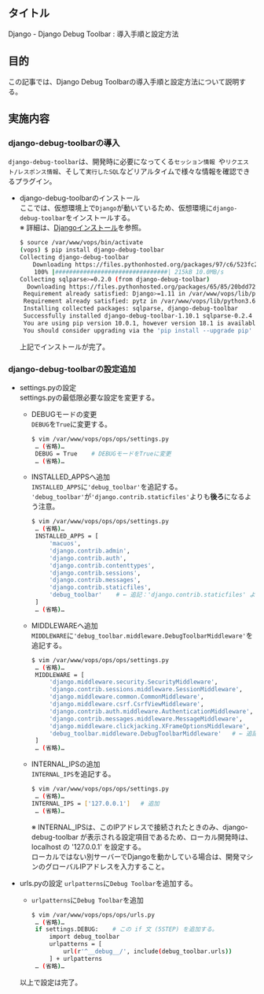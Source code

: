 ## タイトル
Django - Django Debug Toolbar : 導入手順と設定方法

## 目的
この記事では、Django Debug Toolbarの導入手順と設定方法について説明する。

## 実施内容
### django-debug-toolbarの導入
`django-debug-toolbar`は、開発時に必要になってくる`セッション情報 `や`リクエスト/レスポンス情報`、そして`実行したSQL`などリアルタイムで様々な情報を確認できるプラグイン。<br>
- django-debug-toolbarのインストール<br>
ここでは、仮想環境上で`Django`が動いているため、仮想環境に`django-debug-toolbar`をインストールする。<br>
※ 詳細は、[Djangoインストール](https://sigma-se.com/detail/3/#:~:text=V%0APython%203.6.4-,Django%E3%82%A4%E3%83%B3%E3%82%B9%E3%83%88%E3%83%BC%E3%83%AB,-venv%E3%81%A7%E4%BB%AE%E6%83%B3)を参照。
  ```bash
  $ source /var/www/vops/bin/activate
  (vops) $ pip install django-debug-toolbar
  Collecting django-debug-toolbar
  　  Downloading https://files.pythonhosted.org/packages/97/c6/523fc2ca98119d21c709bbc47217b1d5fd17c6f9449ef32490889363d97d/django_debug_toolbar-1.10.1-py2.py3-none-any.whl (207kB)
      100% |################################| 215kB 10.0MB/s
  Collecting sqlparse>=0.2.0 (from django-debug-toolbar)
    Downloading https://files.pythonhosted.org/packages/65/85/20bdd72f4537cf2c4d5d005368d502b2f464ede22982e724a82c86268eda/sqlparse-0.2.4-py2.py3-none-any.whl
   Requirement already satisfied: Django>=1.11 in /var/www/vops/lib/python3.6/site-packages (from django-debug-toolbar) (2.0.2)
   Requirement already satisfied: pytz in /var/www/vops/lib/python3.6/site-packages (from Django>=1.11->django-debug-toolbar) (2018.3)
   Installing collected packages: sqlparse, django-debug-toolbar
   Successfully installed django-debug-toolbar-1.10.1 sqlparse-0.2.4
   You are using pip version 10.0.1, however version 18.1 is available.
   You should consider upgrading via the 'pip install --upgrade pip' command.
  ```
  上記でインストールが完了。<br>

### django-debug-toolbarの設定追加
- settings.pyの設定<br>
settings.pyの最低限必要な設定を変更する。<br>
  - DEBUGモードの変更<br>
  `DEBUG`を`True`に変更する。
    ```bash
    $ vim /var/www/vops/ops/ops/settings.py
     … (省略)…
     DEBUG = True    # DEBUGモードをTrueに変更
     … (省略)…
    ```

  - INSTALLED_APPSへ追加<br>
  `INSTALLED_APPS`に`'debug_toolbar'`を追記する。
  `'debug_toolbar'`が`'django.contrib.staticfiles'`よりも**後ろ**になるよう注意。
    ```bash
    $ vim /var/www/vops/ops/ops/settings.py
     … (省略)…
     INSTALLED_APPS = [
         'macuos',
         'django.contrib.admin',
         'django.contrib.auth',
         'django.contrib.contenttypes',
         'django.contrib.sessions',
         'django.contrib.messages',
         'django.contrib.staticfiles',
         'debug_toolbar'    # ← 追記：'django.contrib.staticfiles' よりも後ろに設定
     ]
     … (省略)…
    ```

  - MIDDLEWAREへ追加<br>
  `MIDDLEWARE`に`'debug_toolbar.middleware.DebugToolbarMiddleware'`を追記する。
    ```bash
    $ vim /var/www/vops/ops/ops/settings.py
     … (省略)…
     MIDDLEWARE = [
         'django.middleware.security.SecurityMiddleware',
         'django.contrib.sessions.middleware.SessionMiddleware',
         'django.middleware.common.CommonMiddleware',
         'django.middleware.csrf.CsrfViewMiddleware',
         'django.contrib.auth.middleware.AuthenticationMiddleware',
         'django.contrib.messages.middleware.MessageMiddleware',
         'django.middleware.clickjacking.XFrameOptionsMiddleware',
         'debug_toolbar.middleware.DebugToolbarMiddleware'   # ← 追記
     ]
     … (省略)…
    ```

  - INTERNAL_IPSの追加<br>
  `INTERNAL_IPS`を追記する。<br>
    ```bash
    $ vim /var/www/vops/ops/ops/settings.py
     … (省略)…
    INTERNAL_IPS = ['127.0.0.1']   # 追加
     … (省略)…
    ```
    ※ INTERNAL_IPSは、このIPアドレスで接続されたときのみ、django-debug-toolbar が表示される設定項目であるため、ローカル開発時は、localhost の '127.0.0.1' を設定する。<br>
    ローカルではない別サーバーでDjangoを動かしている場合は、開発マシンのグローバルIPアドレスを入力すること。

- urls.pyの設定
`urlpatterns`に`Debug Toolbar`を追加する。<br>
  - `urlpatterns`に`Debug Toolbar`を追加<br>
    ```bash
    $ vim /var/www/vops/ops/ops/urls.py
     … (省略)…
     if settings.DEBUG:    # この if 文 (5STEP) を追加する。
         import debug_toolbar
         urlpatterns = [
             url(r'^__debug__/', include(debug_toolbar.urls))
         ] + urlpatterns
     … (省略)…
    ```
  以上で設定は完了。
